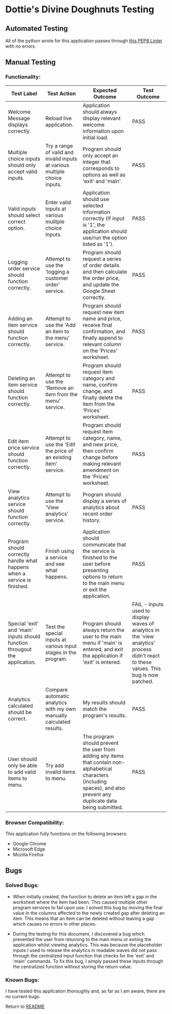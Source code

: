 # Dottie's Divine Doughnuts Testing
## Automated Testing  
All of the python wrote for this application passes through [this PEP8 Linter](https://pep8ci.herokuapp.com/) with no errors.

## Manual Testing 
### Functionality:
| Test Label | Test Action | Expected Outcome | Test Outcome |
|------------|-------------|------------------|--------------|
| Welcome Message displays correctly. | Reload live application. | Application should always display relevant welcome information upon initial load. | PASS |
| Multiple choice inputs should only accept valid inputs. | Try a range of valid and invalid inputs at various multiple choice inputs. | Program should only accept an integer that corresponds to options as well as 'exit' and 'main'. | PASS |
| Valid inputs should select correct option. | Enter valid inputs at various mulitple choice inputs. | Application should use selected information correctly (If input is '1', the application should use/run the option listed as '1'). | PASS |
| Logging order service should function correctly. | Attempt to use the 'logging a customer order' service. | Program should request a series of order details and then calculate the order price, and update the Google Sheet correctly. | PASS |
| Adding an item service should function correctly. | Attempt to use the 'Add an item to the menu' service. | Program should request new item name and price, receive final confirmation, and finally append to relevant column on the 'Prices' worksheet. | PASS |
| Deleting an item service should function correctly. | Attempt to use the 'Remove an item from the menu' service. | Program should request item category and name, confirm change, and finally delete the item from the 'Prices' worksheet. | PASS |
| Edit item price service should function correctly. | Attempt to use the 'Edit the price of an existing item' service. | Program should request item category, name, and new price, then confirm change before making relevant amendment on the 'Prices' worksheet. | PASS |
| View analytics service should function correctly. | Attempt to use the 'View analytics' service. | Program should display a series of analytics about recent order history. | PASS |
| Program should correctly handle what happens when a service is finished. | Finish using a service and see what happens. | Application should communicate that the service is finished to the user before presenting options to return to the main menu or exit the application. | PASS |
| Special 'exit' and 'main' inputs should function througout the application. | Test the special inputs at various input stages in the program. | Program should always return the user to the main menu if 'main' is entered, and exit the application if 'exit' is entered. | FAIL - Inputs used to display waves of analytics in the 'view analytics' process didn't react to these values. This bug is now patched. |
| Analytics calculated should be correct. | Compare automatic analytics with my own manually calculated results. | My results should match the program's results. | PASS |
| User should only be able to add valid items to menu. | Try add invalid items to menu. | The program should prevent the user from adding any items that contain non-alphabetical characters (including spaces), and also prevent any duplicate data being submitted. | PASS | 

### Browser Compatibility:
This application fully functions on the following browsers:  
- Google Chrome
- Microsoft Edge
- Mozilla Firefox

## Bugs
### Solved Bugs:  
- When initially created, the function to delete an item left a gap in the worksheet where the item had been. This caused multiple other program services to fail upon use. I solved this bug by moving the final value in the columns affected to the newly created gap after deleting an item. This means that an item can be deleted without leaving a gap which causes no errors in other places.  

- During the testing for this document, I discovered a bug which prevented the user from returning to the main menu or exiting the application whilst viewing analytics. This was because the placeholder inputs I used to release the analytics in readable waves did not pass through the centralized input function that checks for the 'exit' and 'main' commands. To fix this bug, I simply passed these inputs through the centralized function without storing the return value.

### Known Bugs:  
I have tested this application thoroughly and, as far as I am aware, there are no current bugs.

Return to [README](README.md)
